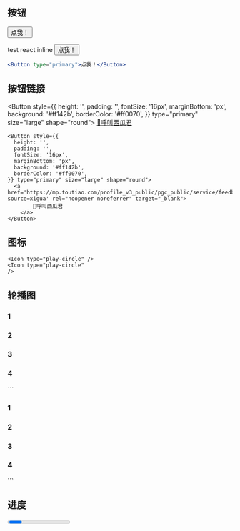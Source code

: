 ## 按钮
<Button type="primary">点我！</Button>

test react inline
<Button type="primary">点我！</Button>


```jsx
<Button type="primary">点我！</Button>
```

## 按钮链接

<Button style={{
  height: '',
  padding: '',
  fontSize: '16px',
  marginBottom: 'px',
  background: '#ff142b',
  borderColor: '#ff0070',
}} type="primary" size="large" shape="round">
  <a href='https://mp.toutiao.com/profile_v3_public/pgc_public/service/feedback?source=xigua' rel="noopener noreferrer" target="_blank">
        🍉呼叫西瓜君
    </a>
</Button>

```
<Button style={{
  height: '',
  padding: '',
  fontSize: '16px',
  marginBottom: 'px',
  background: '#ff142b',
  borderColor: '#ff0070',
}} type="primary" size="large" shape="round">
  <a href='https://mp.toutiao.com/profile_v3_public/pgc_public/service/feedback?source=xigua' rel="noopener noreferrer" target="_blank">
        🍉呼叫西瓜君
    </a>
</Button>
```

## 图标
<Icon type="play-circle" />

<Icon type="play-circle" 
/>

```
<Icon type="play-circle" />
<Icon type="play-circle" 
/>
```

## 轮播图

<Carousel autoplay>
    <div><h3>1</h3></div>
    <div><h3>2</h3></div>
    <div><h3>3</h3></div>
    <div><h3>4</h3></div>
</Carousel>
```
<Carousel autoplay>
    <div><h3>1</h3></div>
    <div><h3>2</h3></div>
    <div><h3>3</h3></div>
    <div><h3>4</h3></div>
</Carousel>
```

## 进度

<Progress type="circle" percent={60} />

```
<Progress type="circle" percent={60} />
```

## 时间轴

<Timeline>
    <Timeline.Item>视频云官网上线 2018-06-01</Timeline.Item>
    <Timeline.Item>视频云官网后台上线 2018-06-20</Timeline.Item>
    <Timeline.Item>视频云控制台一期上线 2018-09-01<p style={noteStyle}>note</p></Timeline.Item>
    <Timeline.Item color="red">未完待续</Timeline.Item>
</Timeline>

```
<Timeline>
    <Timeline.Item>视频云官网上线 2018-06-01</Timeline.Item>
    <Timeline.Item>视频云官网后台上线 2018-06-20</Timeline.Item>
    <Timeline.Item>视频云控制台一期上线 2018-09-01<p style={noteStyle}>note</p></Timeline.Item>
    <Timeline.Item color="red">未完待续</Timeline.Item>
</Timeline>
```

## 横向轴

<Steps current={3}>
    <Steps.Step title="2018-8-7" />
    <Steps.Step title="2018-8-8" />
    <Steps.Step title="2018-8-9" />
    <Steps.Step title="2018-8-10" />
</Steps>

```
<Steps current={3}>
    <Steps.Step title="2018-8-7" />
    <Steps.Step title="2018-8-8" />
    <Steps.Step title="2018-8-9" />
    <Steps.Step title="2018-8-10" />
</Steps>
```

## 星级评分

<Rate style={{padding:0}} disabled defaultValue={4} />

```
<Rate style={{padding:0}} disabled defaultValue={4} />
```

## 卡片

<Card
    hoverable
    style={{ width: 240 }}
    cover={<img alt="example" src="https://os.alipayobjects.com/rmsportal/QBnOOoLaAfKPirc.png?width=606&height=758" />}
    >
    <Card.Meta
      title="卡片标题"
      description="卡片备注"
    />
</Card>

```
<Card
    hoverable
    style={{ width: 240 }}
    cover={<img alt="example" src="https://os.alipayobjects.com/rmsportal/QBnOOoLaAfKPirc.png?width=606&height=758" />}
    >
    <Card.Meta
      title="卡片标题"
      description="卡片备注"
    />
</Card>
```
   
## 折叠面板

### 简写版
<Collapse bordered={false} defaultActiveKey={['1']}>
    <Collapse.Panel header="1号面板" key="1">
      嘿嘿嘿
    </Collapse.Panel>
    <Collapse.Panel header="2号面板" key="2">
      嘻嘻嘻
    </Collapse.Panel>
    <Collapse.Panel header="3号面板" key="3">
      哈哈哈
    </Collapse.Panel>
</Collapse>
```
<Collapse bordered={false} defaultActiveKey={['1']}>
    <Collapse.Panel header="1号面板" key="1">
      嘿嘿嘿
    </Collapse.Panel>
    <Collapse.Panel header="2号面板" key="2">
      嘻嘻嘻
    </Collapse.Panel>
    <Collapse.Panel header="3号面板" key="3">
      哈哈哈
    </Collapse.Panel>
</Collapse>
```

## 标签页

<Tabs defaultActiveKey="1">
    <Tabs.TabPane tab="Tab 1" key="1">1号内容</Tabs.TabPane>
    <Tabs.TabPane tab="Tab 2" key="2">2号内容</Tabs.TabPane>
    <Tabs.TabPane tab="Tab 3" key="3">3号内容</Tabs.TabPane>
</Tabs>  

```
<Tabs defaultActiveKey="1">
    <Tabs.TabPane tab="Tab 1" key="1">1号内容</Tabs.TabPane>
    <Tabs.TabPane tab="Tab 2" key="2">2号内容</Tabs.TabPane>
    <Tabs.TabPane tab="Tab 3" key="3">3号内容</Tabs.TabPane>
</Tabs>  
```
        
## 提示

<Alert 
   message="成功"
   description="success"
   type="success"
   showIcon>
</Alert>


## 分割线

<Divider>华丽的分割线</Divider>
```
<Divider>华丽的分割线</Divider>
```

## 自定义布局

<Row>
  <Col span={12}>左边12列</Col>
  <Col span={12}>右边12列~~~~</Col>
</Row>
```
<Row>
  <Col span={12}>左边12列</Col>
  <Col span={12}>右边12列~~~~</Col>
</Row>
```